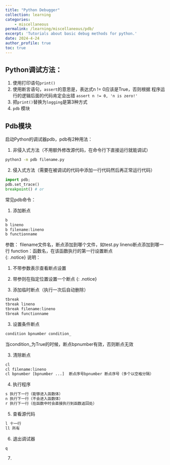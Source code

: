 ```yaml
---
title: "Python Debugger"
collection: learning
categories:
    - miscellaneous
permalink: /learning/miscellaneous/pdb/
excerpt: 'Tutorials about basic debug methods for python.'
date: 2024-4-24
author_profile: true
toc: true
---
```

## Python调试方法：
1. 使用打印语句`print()`
2. 使用断言语句，`assert`的意思是，表达式n != 0应该是True，否则根据   程序运行的逻辑后面的代码肯定会出错  `assert n != 0, 'n is zero!'`
3. 把`print()`替换为`logging`是第3种方式
4. `pdb` 模块 

## Pdb模块
启动Python的调试器pdb，pdb有2种用法：
1. 非侵入式方法（不用额外修改源代码，在命令行下直接运行就能调试）
```bash
python3 -m pdb filename.py
```
2. 侵入式方法（需要在被调试的代码中添加一行代码然后再正常运行代码）
```Python
import pdb;
pdb.set_trace()
breakpoint() # or
```

常见pdb命令：
1. 添加断点
```bash
b 
b lineno
b filename:lineno 
b functionname
```


参数：
filename文件名，断点添加到哪个文件，如test.py
lineno断点添加到哪一行
function：函数名，在该函数执行的第一行设置断点    
{: .notice}
说明：
1. 不带参数表示查看断点设置
2. 带参则在指定位置设置一个断点
{: .notice}

2. 添加临时断点（执行一次后自动删除）
```bash
tbreak
tbreak lineno
tbreak filename:lineno
tbreak functionname
```

3. 设置条件断点
```bash
condition bpnumber condition_
```
当condition_为True的时候，断点bpnumber有效，否则断点无效

3. 清除断点
```bash
cl
cl filename:lineno
cl bpnumber [bpnumber ...]  断点序号bpnumber 断点序号（多个以空格分隔）
```
4. 执行程序
```bash
s 执行下一行（能够进入函数体）
n 执行下一行（不会进入函数体）
r 执行下一行（在函数中时会直接执行到函数返回处）
```
5. 查看源代码
```bash
l 十一行
ll 所有
```
6. 退出调试器
```bash
q 
```
7. 